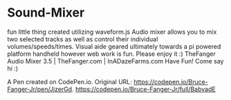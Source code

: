 # Sound-Mixer
fun little thing created utilizing waveform.js   Audio mixer allows you to mix two selected tracks as well as control their individual volumes/speeds/times.  Visual aide geared ultimately towards a pi powered platform handheld however web work is fun.  Please enjoy it :)
TheFanger Audio Mixer 3.5 | TheFanger.com | InADazeFarms.com
Have Fun! Come say hi :)

A Pen created on CodePen.io. Original URL: https://codepen.io/Bruce-Fanger-Jr/pen/JjzerGd.
https://codepen.io/Bruce-Fanger-Jr/full/BabvadE
